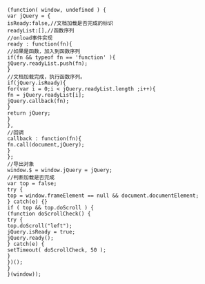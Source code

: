     (function( window, undefined ) {
    var jQuery = {
    isReady:false,//文档加载是否完成的标识
    readyList:[],//函数序列
    //onload事件实现
    ready : function(fn){
    //如果是函数，加入到函数序列
    if(fn && typeof fn == 'function' ){
    jQuery.readyList.push(fn);
    }
    //文档加载完成，执行函数序列。
    if(jQuery.isReady){
    for(var i = 0;i < jQuery.readyList.length ;i++){
    fn = jQuery.readyList[i];
    jQuery.callback(fn);
    }
    return jQuery;
    }
    },
    //回调
    callback : function(fn){
    fn.call(document,jQuery);
    }
    };
    //导出对象
    window.$ = window.jQuery = jQuery;
    //判断加载是否完成
    var top = false;
    try {
    top = window.frameElement == null && document.documentElement;
    } catch(e) {}
    if ( top && top.doScroll ) {
    (function doScrollCheck() {
    try {
    top.doScroll("left");
    jQuery.isReady = true;
    jQuery.ready();
    } catch(e) {
    setTimeout( doScrollCheck, 50 );
    }
    })();
    }
    }(window));